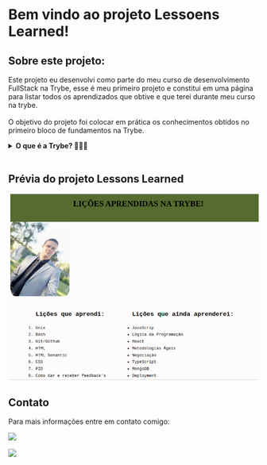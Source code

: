 <h1>Bem vindo ao projeto Lessoens Learned! </h1>

<h2> Sobre este projeto: </h2>

<p> Este projeto eu desenvolvi como parte do meu curso de desenvolvimento FullStack na Trybe, esse é  meu primeiro projeto e constitui em uma página para listar todos os aprendizados que obtive e que terei durante meu curso na trybe.
<br />
<br>
O objetivo do projeto foi colocar em prática os conhecimentos obtidos no primeiro bloco de fundamentos na Trybe.</p>
<details>
  <summary><strong>O que é a Trybe? 🤷🏽‍♀️</strong></summary><br />
A Trybe é uma escola de desenvolvimento web genuinamente comprometida com o sucesso profissional de quem estuda com ela. O curso de desenvolvimento web fullstack contém mais de 1500 horas e é altamente orientado para a prática, onde aplicamos os conhecimentos obtidos em projetos como este.
</details>
<br>
<h2>Prévia do projeto Lessons Learned </h2> 

![Lessons Learned Preview](./Captura%20de%20tela%20de%202023-05-06%2017-30-20.png)

</details>

<h2>Contato </h2>

<p> Para mais informações entre em contato comigo: </p>

<a href="https://www.linkedin.com/in/DouglasDainese" target="_blank"><img src="https://img.shields.io/badge/-LinkedIn-%230077B5?style=for-the-badge&logo=linkedin&logoColor=white" target="_blank"></a>

<a href = "mailto:douglasdainese@gmail.com">
<img src="https://img.shields.io/badge/-Gmail-%23333?style=for-the-badge&logo=gmail&logoColor=white" target="_blank">
</a>
